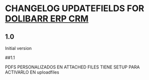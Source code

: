 # CHANGELOG UPDATEFIELDS FOR [DOLIBARR ERP CRM](https://www.dolibarr.org)

## 1.0

Initial version

##1.1

PDFS PERSONALIZADOS   EN ATTACHED FILES
TIENE SETUP PARA ACTIVARLO EN uploadfiles
